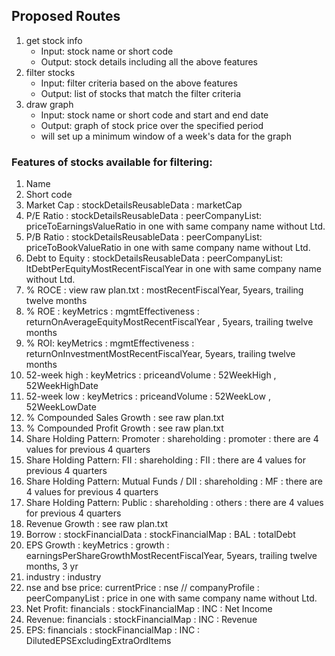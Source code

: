 ## Proposed Routes
1. get stock info
   - Input: stock name or short code
   - Output: stock details including all the above features
2. filter stocks
   - Input: filter criteria based on the above features
   - Output: list of stocks that match the filter criteria
3. draw graph
   - Input: stock name or short code and start and end date
   - Output: graph of stock price over the specified period
   - will set up a minimum window of a week's data for the graph

### Features of stocks available for filtering:
1. Name
2. Short code
3. Market Cap : stockDetailsReusableData : marketCap
4. P/E Ratio : stockDetailsReusableData : peerCompanyList: priceToEarningsValueRatio in one with same company name without Ltd.
5. P/B Ratio : stockDetailsReusableData : peerCompanyList: priceToBookValueRatio in one with same company name without Ltd.
6. Debt to Equity : stockDetailsReusableData : peerCompanyList: ltDebtPerEquityMostRecentFiscalYear in one with same company name without Ltd.
7. % ROCE : view raw plan.txt : mostRecentFiscalYear, 5years, trailing twelve months
8. % ROE : keyMetrics : mgmtEffectiveness : returnOnAverageEquityMostRecentFiscalYear , 5years, trailing twelve months
9. % ROI: keyMetrics : mgmtEffectiveness : returnOnInvestmentMostRecentFiscalYear, 5years, trailing twelve months
10. 52-week high : keyMetrics : priceandVolume : 52WeekHigh , 52WeekHighDate
11. 52-week low : keyMetrics : priceandVolume : 52WeekLow , 52WeekLowDate
12. % Compounded Sales Growth : see raw plan.txt
13. % Compounded Profit Growth : see raw plan.txt
14. Share Holding Pattern: Promoter : shareholding : promoter : there are 4 values for previous 4 quarters
15. Share Holding Pattern: FII : shareholding : FII : there are 4 values for previous 4 quarters
16. Share Holding Pattern: Mutual Funds / DII : shareholding : MF : there are 4 values for previous 4 quarters
17. Share Holding Pattern: Public : shareholding : others : there are 4 values for previous 4 quarters
18. Revenue Growth : see raw plan.txt
19. Borrow : stockFinancialData : stockFinancialMap : BAL : totalDebt
20. EPS Growth : keyMetrics : growth : earningsPerShareGrowthMostRecentFiscalYear, 5years, trailing twelve months, 3 yr
21. industry : industry
22. nse and bse price: currentPrice : nse // companyProfile : peerCompanyList : price in one with same company name without Ltd.
23. Net Profit: financials : stockFinancialMap : INC : Net Income
24. Revenue: financials : stockFinancialMap : INC : Revenue
25. EPS: financials : stockFinancialMap : INC : DilutedEPSExcludingExtraOrdItems